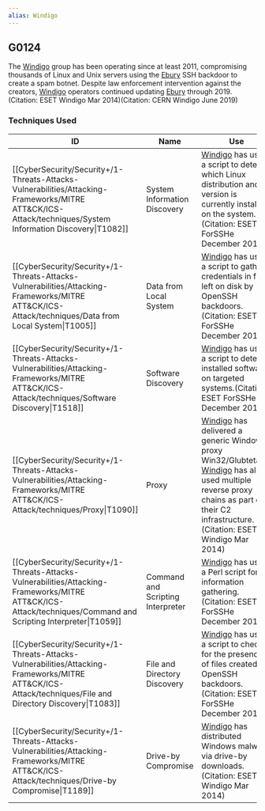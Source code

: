 ```yaml
---
alias: Windigo
---
```


## G0124

The [Windigo](https://attack.mitre.org/groups/G0124) group has been operating since at least 2011, compromising thousands of Linux and Unix servers using the [Ebury](https://attack.mitre.org/software/S0377) SSH backdoor to create a spam botnet. Despite law enforcement intervention against the creators, [Windigo](https://attack.mitre.org/groups/G0124) operators continued updating [Ebury](https://attack.mitre.org/software/S0377) through 2019.(Citation: ESET Windigo Mar 2014)(Citation: CERN Windigo June 2019)


### Techniques Used

| ID | Name | Use |
| --- | --- | --- |
| [[CyberSecurity/Security+/1-Threats-Attacks-Vulnerabilities/Attacking-Frameworks/MITRE ATT&CK/ICS-Attack/techniques/System Information Discovery\|T1082]] | System Information Discovery | [Windigo](https://attack.mitre.org/groups/G0124) has used a script to detect which Linux distribution and version is currently installed on the system.(Citation: ESET ForSSHe December 2018) |
| [[CyberSecurity/Security+/1-Threats-Attacks-Vulnerabilities/Attacking-Frameworks/MITRE ATT&CK/ICS-Attack/techniques/Data from Local System\|T1005]] | Data from Local System | [Windigo](https://attack.mitre.org/groups/G0124) has used a script to gather credentials in files left on disk by OpenSSH backdoors.(Citation: ESET ForSSHe December 2018) |
| [[CyberSecurity/Security+/1-Threats-Attacks-Vulnerabilities/Attacking-Frameworks/MITRE ATT&CK/ICS-Attack/techniques/Software Discovery\|T1518]] | Software Discovery | [Windigo](https://attack.mitre.org/groups/G0124) has used a script to detect installed software on targeted systems.(Citation: ESET ForSSHe December 2018) |
| [[CyberSecurity/Security+/1-Threats-Attacks-Vulnerabilities/Attacking-Frameworks/MITRE ATT&CK/ICS-Attack/techniques/Proxy\|T1090]] | Proxy | [Windigo](https://attack.mitre.org/groups/G0124) has delivered a generic Windows proxy Win32/Glubteta.M. [Windigo](https://attack.mitre.org/groups/G0124) has also used multiple reverse proxy chains as part of their C2 infrastructure.(Citation: ESET Windigo Mar 2014) |
| [[CyberSecurity/Security+/1-Threats-Attacks-Vulnerabilities/Attacking-Frameworks/MITRE ATT&CK/ICS-Attack/techniques/Command and Scripting Interpreter\|T1059]] | Command and Scripting Interpreter | [Windigo](https://attack.mitre.org/groups/G0124) has used a Perl script for information gathering.(Citation: ESET ForSSHe December 2018) |
| [[CyberSecurity/Security+/1-Threats-Attacks-Vulnerabilities/Attacking-Frameworks/MITRE ATT&CK/ICS-Attack/techniques/File and Directory Discovery\|T1083]] | File and Directory Discovery | [Windigo](https://attack.mitre.org/groups/G0124) has used a script to check for the presence of files created by OpenSSH backdoors.(Citation: ESET ForSSHe December 2018) |
| [[CyberSecurity/Security+/1-Threats-Attacks-Vulnerabilities/Attacking-Frameworks/MITRE ATT&CK/ICS-Attack/techniques/Drive-by Compromise\|T1189]] | Drive-by Compromise | [Windigo](https://attack.mitre.org/groups/G0124) has distributed Windows malware via drive-by downloads.(Citation: ESET Windigo Mar 2014) |
